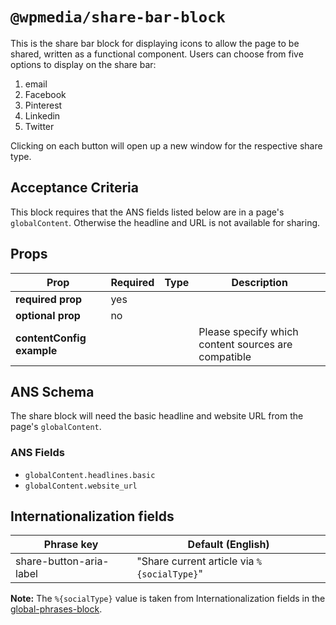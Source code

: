 # `@wpmedia/share-bar-block`

This is the share bar block for displaying icons to allow the page to be shared, written as a functional component. Users can choose from five options to display on the share bar:

1. email
2. Facebook
3. Pinterest
4. Linkedin
5. Twitter

Clicking on each button will open up a new window for the respective share type.

## Acceptance Criteria

This block requires that the ANS fields listed below are in a page's `globalContent`. Otherwise the headline
and URL is not available for sharing.

## Props

| **Prop**                  | **Required** | **Type** | **Description**                                     |
| ------------------------- | ------------ | -------- | --------------------------------------------------- |
| **required prop**         | yes          |          |                                                     |
| **optional prop**         | no           |          |                                                     |
| **contentConfig example** |              |          | Please specify which content sources are compatible |

## ANS Schema

The share block will need the basic headline and website URL from the page's `globalContent`.

### ANS Fields

- `globalContent.headlines.basic`
- `globalContent.website_url`

## Internationalization fields

| Phrase key              | Default (English)                           |
| ----------------------- | ------------------------------------------- |
| share-button-aria-label | "Share current article via `%{socialType}`" |

**Note:** The `%{socialType}` value is taken from Internationalization fields in the
[global-phrases-block](https://github.com/WPMedia/arc-themes-blocks/tree/arc-themes-release-version-2.0.1/blocks/global-phrases-block).
